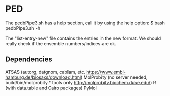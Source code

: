 # PED
The pedbPipe3.sh has a help section, call it by using the help option:
 	$ bash pedbPipe3.sh -h

The "list-entry-new" file contains the entries in the new format.
	We should really check if the ensemble numbers/indices are ok.

## Dependencies
ATSAS (autorg, datgnom, cablam, etc. https://www.embl-hamburg.de/biosaxs/download.html)
MolProbity (no server needed, build/bin/molprobity.* tools only http://molprobity.biochem.duke.edu/)
R (with data.table and Cairo packages)
PyMol
